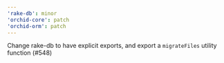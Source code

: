 ```yaml
---
'rake-db': minor
'orchid-core': patch
'orchid-orm': patch
---
```


Change rake-db to have explicit exports, and export a `migrateFiles` utility function (#548)
